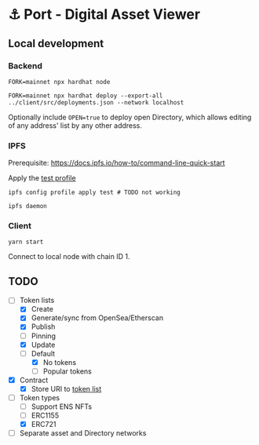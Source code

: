 # ⚓️ Port - Digital Asset Viewer

## Local development
### Backend
```
FORK=mainnet npx hardhat node
```
```
FORK=mainnet npx hardhat deploy --export-all ../client/src/deployments.json --network localhost
```

Optionally include `OPEN=true` to deploy open Directory, which allows editing of any address' list by any other address.

### IPFS
Prerequisite: https://docs.ipfs.io/how-to/command-line-quick-start

Apply the [test profile](https://github.com/ipfs/go-ipfs/blob/master/docs/config.md#profiles)
```
ipfs config profile apply test # TODO not working
```
```
ipfs daemon
```

### Client
```
yarn start
```

Connect to local node with chain ID 1.

## TODO

- [ ] Token lists
  - [x] Create
  - [x] Generate/sync from OpenSea/Etherscan
  - [x] Publish
  - [ ] Pinning
  - [x] Update
  - [ ] Default
    - [x] No tokens
    - [ ] Popular tokens
- [x] Contract
  - [x] Store URI to [token list](https://github.com/Uniswap/token-lists)
- [ ] Token types
  - [ ] Support ENS NFTs 
  - [ ] ERC1155
  - [x] ERC721
- [ ] Separate asset and Directory networks